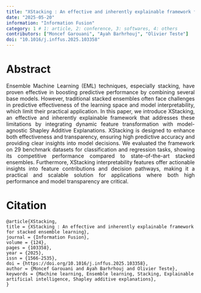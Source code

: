 ```yaml
---
title: "XStacking : An effective and inherently explainable framework for stacked ensemble learning"
date: "2025-05-20"
information: "Information Fusion"
category: 1 # 1: article, 2: conference, 3: softwares, 4: others
contributors: ["Moncef Garouani", "Ayah Barhrhouj", "Olivier Teste"]
doi: "10.1016/j.inffus.2025.103358"
---
```


# Abstract
<p style='text-align: justify;'> 
Ensemble Machine Learning (EML) techniques, especially stacking, have proven effective in boosting predictive performance by combining several base models. However, traditional stacked ensembles often face challenges in predictive effectiveness of the learning space and model interpretability, which limit their practical application. In this paper, we introduce XStacking, an effective and inherently explainable framework that addresses these limitations by integrating dynamic feature transformation with model-agnostic Shapley Additive Explanations. XStacking is designed to enhance both effectiveness and transparency, ensuring high predictive accuracy and providing clear insights into model decisions. We evaluated the framework on 29 benchmark datasets for classification and regression tasks, showing its competitive performance compared to state-of-the-art stacked ensembles. Furthermore, XStacking interpretability features offer actionable insights into feature contributions and decision pathways, making it a practical and scalable solution for applications where both high performance and model transparency are critical.
</p>

 
# Citation

```
@article{XStacking,
title = {XStacking : An effective and inherently explainable framework for stacked ensemble learning},
journal = {Information Fusion},
volume = {124},
pages = {103358},
year = {2025},
issn = {1566-2535},
doi = {https://doi.org/10.1016/j.inffus.2025.103358},
author = {Moncef Garouani and Ayah Barhrhouj and Olivier Teste},
keywords = {Machine learning, Ensemble learning, Stacking, Explainable artificial intelligence, Shapley additive explanations},
}
```